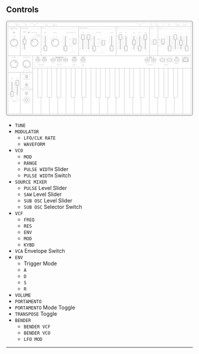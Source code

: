 ## Controls

![FIGURE 1.2](assets/sb01-top.svg)

<article>

- `TUNE`
- `MODULATOR`
  - `LFO/CLK RATE`
  - `WAVEFORM`
- `VCO`
  - `MOD`
  - `RANGE`
  - `PULSE WIDTH` Slider
  - `PULSE WIDTH` Switch
- `SOURCE MIXER`
  - `PULSE` Level Slider
  - `SAW` Level Slider
  - `SUB OSC` Level Slider
  - `SUB OSC` Selector Switch
- `VCF`
  - `FREQ`
  - `RES`
  - `ENV`
  - `MOD`
  - `KYBD`
- `VCA` Envelope Switch
- `ENV`
  - Trigger Mode
  - `A`
  - `D`
  - `S`
  - `R`
- `VOLUME`
- `PORTAMENTO`
- `PORTAMENTO` Mode Toggle
- `TRANSPOSE` Toggle
- `BENDER`
  - `BENDER VCF`
  - `BENDER VCO`
  - `LFO MOD`

</article>

---
